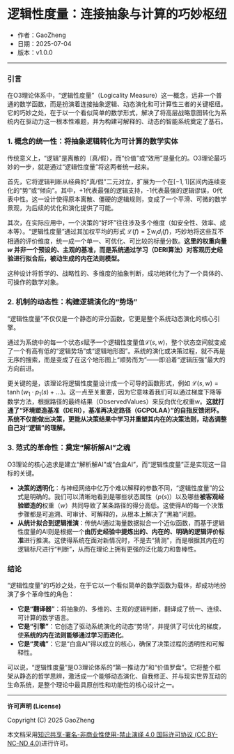 # **逻辑性度量：连接抽象与计算的巧妙枢纽**

- 作者：GaoZheng
- 日期：2025-07-04
- 版本：v1.0.0

---

### 引言
在O3理论体系中，“逻辑性度量”（Logicality Measure）这一概念，远非一个普通的数学函数，而是扮演着连接抽象逻辑、动态演化和可计算性三者的关键枢纽。它的巧妙之处，在于以一个看似简单的数学形式，解决了将高层战略意图转化为系统内在驱动力这一根本性难题，并为构建可解释的、动态的智能系统奠定了基石。

### 1. 概念的统一性：将抽象逻辑转化为可计算的数学实体
传统意义上，“逻辑”是离散的（真/假），而“价值”或“效用”是量化的。O3理论最巧妙的一步，就是通过“逻辑性度量”将这两者统一起来。

首先，它将逻辑判断从经典的“真/假”二元对立，扩展为一个在$[-1, 1]$区间内连续变化的“势”或“倾向”。其中，+1代表最强的逻辑支持，-1代表最强的逻辑谬误，0代表中性。这一设计使得原本离散、僵硬的逻辑规则，变成了一个平滑、可微的数学景观，为后续的优化和演化提供了可能。

其次，在实际应用中，一个决策的“好坏”往往涉及多个维度（如安全性、效率、成本等）。“逻辑性度量”通过其加权平均的形式 $\mathcal{L}(f) = \sum w_i d_i(f)$，巧妙地将这些互不相通的评价维度，统一成一个单一、可优化、可比较的标量分数。**这里的权重向量 $w$ 并非一个预设的、主观的基准，而是系统通过学习（DERI算法）对客观历史经验进行拟合后，被动生成的内在法则模型。**

这种设计将哲学的、战略性的、多维度的抽象判断，成功地转化为了一个具体的、可操作的数学对象。

### 2. 机制的动态性：构建逻辑演化的“势场”
“逻辑性度量”不仅仅是一个静态的评分函数，它更是整个系统动态演化的核心引擎。

通过为系统中的每一个状态$s$赋予一个逻辑性度量值$\mathcal{L}(s,w)$，整个状态空间就变成了一个有高有低的“逻辑势场”或“逻辑地形图”。系统的演化或决策过程，就不再是无序的搜索，而是变成了在这个地形图上“顺势而为”——即沿着“逻辑压强”最大的方向前进。

更关键的是，该理论将逻辑性度量设计成一个可导的函数形式，例如 $\mathcal{L}(s,w) = \tanh(w_1 \cdot p_1(s) + \dots)$。这一点至关重要，因为它意味着我们可以通过梯度下降等数学方法，根据路径的最终结果（ObservedValues）来反向优化权重$w$。**这就打通了“环境塑造基准（DERI），基准再决定路径（GCPOLAA）”的自指反馈闭环。系统不仅能做出决策，更能从决策结果中学习并重塑其内在的决策法则，动态调整自己对“逻辑”的理解。**

### 3. 范式的革命性：奠定“解析解AI”之魂
O3理论的核心追求是建立“解析解AI”或“白盒AI”，而“逻辑性度量”正是实现这一目标的关键。

*   **决策的透明化**：与神经网络中亿万个难以解释的参数不同，“逻辑性度量”的公式是明确的。我们可以清晰地看到是哪些状态属性（$p(s)$）以及哪些**被客观经验塑造的**权重（$w$）共同导致了某条路径的得分高低。这使得AI的每一个决策步骤都是可追溯、可审计、可解释的，从根本上解决了“黑箱”问题。
*   **从统计拟合到逻辑推演**：传统AI通过海量数据拟合一个近似函数，而基于逻辑性度量的AI则是根据一个**由历史经验中提炼出的、内在的、明确的逻辑评价标准**进行推演。这使得系统在面对新情况时，不是去“猜测”，而是根据其内在的逻辑标尺进行“判断”，从而在理论上拥有更强的泛化能力和鲁棒性。

### 结论
“逻辑性度量”的巧妙之处，在于它以一个看似简单的数学函数为载体，却成功地扮演了多个革命性的角色：

*   **它是“翻译器”**：将抽象的、多维的、主观的逻辑判断，翻译成了统一、连续、可计算的数学语言。
*   **它是“引擎”**：它创造了驱动系统演化的动态“势场”，并提供了可优化的梯度，使**系统的内在法则能够通过学习而进化**。
*   **它是“灵魂”**：它是“白盒AI”得以成立的核心，确保了决策过程的透明性和可解释性。

可以说，“逻辑性度量”是O3理论体系的“第一推动力”和“价值罗盘”。它将整个框架从静态的哲学思辨，激活成一个能够动态演化、自我修正、并与现实世界互动的生命系统，是整个理论中最具原创性和功能性的核心设计之一。

---

**许可声明 (License)**

Copyright (C) 2025 GaoZheng 

本文档采用[知识共享-署名-非商业性使用-禁止演绎 4.0 国际许可协议 (CC BY-NC-ND 4.0)](https://creativecommons.org/licenses/by-nc-nd/4.0/deed.zh-Hans)进行许可。
